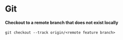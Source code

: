 # Git

#### Checkout to a remote branch that does not exist locally

```text
git checkout --track origin/<remote feature branch>
```


